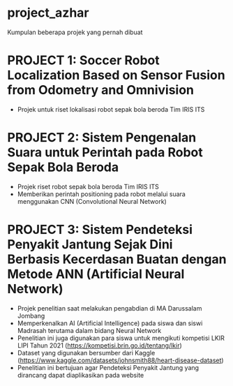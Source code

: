# project_azhar
Kumpulan beberapa projek yang pernah dibuat

# PROJECT 1: Soccer Robot Localization Based on Sensor Fusion from Odometry and Omnivision
* Projek untuk riset lokalisasi robot sepak bola beroda Tim IRIS ITS

# PROJECT 2: Sistem Pengenalan Suara untuk Perintah pada Robot Sepak Bola Beroda
* Projek riset robot sepak bola beroda Tim IRIS ITS
* Memberikan perintah positioning pada robot melalui suara menggunakan CNN (Convolutional Neural Network)

# PROJECT 3: Sistem Pendeteksi Penyakit Jantung Sejak Dini Berbasis Kecerdasan Buatan dengan Metode ANN (Artificial Neural Network)
* Projek penelitian saat melakukan pengabdian di MA Darussalam Jombang
* Memperkenalkan AI (Artificial Intelligence) pada siswa dan siswi Madrasah terutama dalam bidang Neural Network
* Penelitian ini juga digunakan para siswa untuk mengikuti kompetisi LKIR LIPI Tahun 2021 (https://kompetisi.brin.go.id/tentang/lkir)
* Dataset yang digunakan bersumber dari Kaggle (https://www.kaggle.com/datasets/johnsmith88/heart-disease-dataset)
* Penelitian ini bertujuan agar Pendeteksi Penyakit Jantung yang dirancang dapat diaplikasikan pada website
